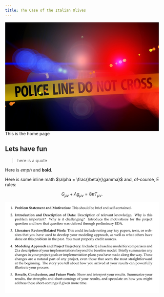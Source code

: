 ```yaml
---
title: The Case of the Italian Olives
---
```


<img style="float: right;" src="img/police-line.jpg">

This is the home page

## Lets have fun

>here is a quote

Here is *emph* and **bold**.

Here is some inline math $\alpha = \frac{\beta}{\gamma}$ and, of-course, E rules:

$$ G_{\mu\nu} + \Lambda g_{\mu\nu}  = 8 \pi T_{\mu\nu} . $$


![png](img/report_requirements.png)
